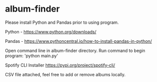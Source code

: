 # album-finder

Please install Python and Pandas prior to using program.

Python -
https://www.python.org/downloads/

Pandas - https://www.pythoncentral.io/how-to-install-pandas-in-python/

Open command line in album-finder directory. Run command to begin program:
'python main.py'

Spotify CLI Installer
https://pypi.org/project/spotify-cli/

CSV file attached, feel free to add or remove albums locally.
